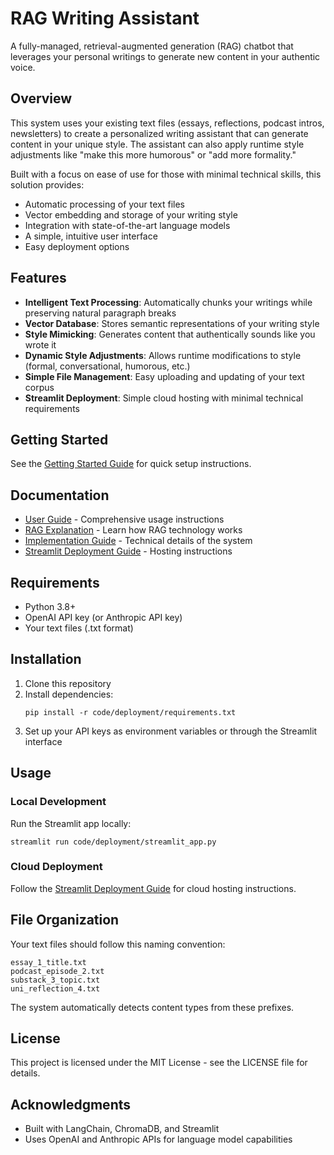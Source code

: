 # RAG Writing Assistant

A fully-managed, retrieval-augmented generation (RAG) chatbot that leverages your personal writings to generate new content in your authentic voice.

## Overview

This system uses your existing text files (essays, reflections, podcast intros, newsletters) to create a personalized writing assistant that can generate content in your unique style. The assistant can also apply runtime style adjustments like "make this more humorous" or "add more formality."

Built with a focus on ease of use for those with minimal technical skills, this solution provides:

- Automatic processing of your text files
- Vector embedding and storage of your writing style
- Integration with state-of-the-art language models
- A simple, intuitive user interface
- Easy deployment options

## Features

- **Intelligent Text Processing**: Automatically chunks your writings while preserving natural paragraph breaks
- **Vector Database**: Stores semantic representations of your writing style
- **Style Mimicking**: Generates content that authentically sounds like you wrote it
- **Dynamic Style Adjustments**: Allows runtime modifications to style (formal, conversational, humorous, etc.)
- **Simple File Management**: Easy uploading and updating of your text corpus
- **Streamlit Deployment**: Simple cloud hosting with minimal technical requirements

## Getting Started

See the [Getting Started Guide](docs/getting_started.md) for quick setup instructions.

## Documentation

- [User Guide](docs/user_guide.md) - Comprehensive usage instructions
- [RAG Explanation](docs/rag_explanation.md) - Learn how RAG technology works
- [Implementation Guide](docs/implementation_guide.md) - Technical details of the system
- [Streamlit Deployment Guide](docs/streamlit_deployment.md) - Hosting instructions

## Requirements

- Python 3.8+
- OpenAI API key (or Anthropic API key)
- Your text files (.txt format)

## Installation

1. Clone this repository
2. Install dependencies:
   ```
   pip install -r code/deployment/requirements.txt
   ```
3. Set up your API keys as environment variables or through the Streamlit interface

## Usage

### Local Development

Run the Streamlit app locally:

```
streamlit run code/deployment/streamlit_app.py
```

### Cloud Deployment

Follow the [Streamlit Deployment Guide](docs/streamlit_deployment.md) for cloud hosting instructions.

## File Organization

Your text files should follow this naming convention:

```
essay_1_title.txt
podcast_episode_2.txt
substack_3_topic.txt
uni_reflection_4.txt
```

The system automatically detects content types from these prefixes.

## License

This project is licensed under the MIT License - see the LICENSE file for details.

## Acknowledgments

- Built with LangChain, ChromaDB, and Streamlit
- Uses OpenAI and Anthropic APIs for language model capabilities

